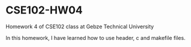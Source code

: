 # CSE102-HW04
Homework 4 of CSE102 class at Gebze Technical University

In this homework, I have learned how to use header, c and makefile files.
